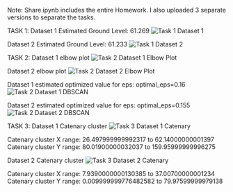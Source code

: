 Note: Share.ipynb includes the entire Homework.
I also uploaded 3 separate versions to separate the tasks.

TASK 1:
Dataset 1 Estimated Ground Level: 61.269
![Task 1 Dataset 1](Images/task1_d1.png)


Dataset 2 Estimated Ground Level: 61.233
![Task 1 Dataset 2](Images/task1_d2.png)


TASK 2:
Dataset 1 elbow plot
![Task 2 Dataset 1 Elbow Plot](Images/task2_elbow_d1.png)

Dataset 2 elbow plot
![Task 2 Dataset 2 Elbow Plot](Images/task2_elbow_d2.png)

Dataset 1 estimated optimized value for eps: optimal_eps=0.16
![Task 2 Dataset 1 DBSCAN](Images/task2_dbscan_d1.png)

Dataset 2 estimated optimized value for eps: optimal_eps=0.155
![Task 2 Dataset 2 DBSCAN](Images/task2_dbscan_d2.png)


TASK 3:
Dataset 1 Catenary cluster
![Task 3 Dataset 1 Catenary](Images/task3_d1.png)

Catenary cluster X range: 26.497999999992317 to 62.14000000001397
Catenary cluster Y range: 80.01900000032037 to 159.95999999996275

Dataset 2 Catenary cluster
![Task 3 Dataset 2 Catenary](Images/task3_d2.png)

Catenary cluster X range: 7.9390000000130385 to 37.00700000001234
Catenary cluster Y range: 0.009999999776482582 to 79.97599999979138
